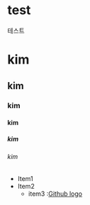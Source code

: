 # test
테스트 
# kim
## kim
### kim
#### kim
##### kim
###### kim
* Item1
* Item2
  * item3
:[Github logo](/test/전산장비/HDD.jpg)
